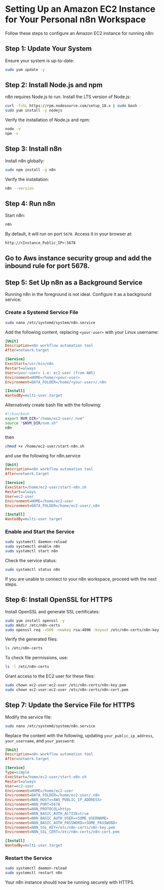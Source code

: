 # Setting Up an Amazon EC2 Instance for Your Personal n8n Workspace

Follow these steps to configure an Amazon EC2 instance for running n8n:

## Step 1: Update Your System
Ensure your system is up-to-date:

```bash
sudo yum update -y
```

## Step 2: Install Node.js and npm
n8n requires Node.js to run. Install the LTS version of Node.js:

```bash
curl -fsSL https://rpm.nodesource.com/setup_18.x | sudo bash -
sudo yum install -y nodejs
```

Verify the installation of Node.js and npm:

```bash
node -v
npm -v
```

## Step 3: Install n8n
Install n8n globally:

```bash
sudo npm install -g n8n
```

Verify the installation:

```bash
n8n --version
```

## Step 4: Run n8n
Start n8n:

```bash
n8n
```

By default, it will run on port `5678`. Access it in your browser at:

```
http://<Instance_Public_IP>:5678
```

## Go to Aws instance security group and add the inbound rule for port 5678.

## Step 5: Set Up n8n as a Background Service
Running n8n in the foreground is not ideal. Configure it as a background service:

### Create a Systemd Service File

```bash
sudo nano /etc/systemd/system/n8n.service
```

Add the following content, replacing `<your-user>` with your Linux username:

```ini
[Unit]
Description=n8n workflow automation tool
After=network.target

[Service]
ExecStart=/usr/bin/n8n
Restart=always
User=<your-user> i.e: ec2-user (from AWS)
Environment=HOME=/home/<your-user>
Environment=DATA_FOLDER=/home/<your-user>/.n8n

[Install]
WantedBy=multi-user.target
```

Alternatively create bash file with the following:

```bash
#!/bin/bash
export NVM_DIR="/home/ec2-user/.nvm"
source "$NVM_DIR/nvm.sh"
n8n
```

then

```bash
chmod +x /home/ec2-user/start-n8n.sh
```

and use the following for n8n.service

```ini
[Unit]
Description=n8n workflow automation tool
After=network.target

[Service]
ExecStart=/home/ec2-user/start-n8n.sh
Restart=always
User=ec2-user
Environment=HOME=/home/ec2-user
Environment=DATA_FOLDER=/home/ec2-user/.n8n

[Install]
WantedBy=multi-user.target

```

### Enable and Start the Service

```bash
sudo systemctl daemon-reload
sudo systemctl enable n8n
sudo systemctl start n8n
```

Check the service status:

```bash
sudo systemctl status n8n
```

If you are unable to connect to your n8n workspace, proceed with the next steps.

## Step 6: Install OpenSSL for HTTPS
Install OpenSSL and generate SSL certificates:

```bash
sudo yum install openssl -y
sudo mkdir /etc/n8n-certs
sudo openssl req -x509 -newkey rsa:4096 -keyout /etc/n8n-certs/n8n-key.pem -out /etc/n8n-certs/n8n-cert.pem -days 365 -nodes
```

Verify the generated files:

```bash
ls /etc/n8n-certs
```

To check file permissions, use:

```bash
ls -l /etc/n8n-certs
```

Grant access to the EC2 user for these files:

```bash
sudo chown ec2-user:ec2-user /etc/n8n-certs/n8n-key.pem
sudo chown ec2-user:ec2-user /etc/n8n-certs/n8n-cert.pem
```

## Step 7: Update the Service File for HTTPS
Modify the service file:

```bash
sudo nano /etc/systemd/system/n8n.service
```

Replace the content with the following, updating `your_public_ip_address`, `your_username`, and `your_password`:

```ini
[Unit]
Description=n8n workflow automation tool
After=network.target

[Service]
Type=simple
ExecStart=/home/ec2-user/start-n8n.sh
Restart=always
User=ec2-user
Environment=HOME=/home/ec2-user
Environment=DATA_FOLDER=/home/ec2-user/.n8n
Environment=N8N_HOST=<AWS_PUBLIC_IP_ADDRESS>
Environment=N8N_PORT=5678
Environment=N8N_PROTOCOL=https
Environment=N8N_BASIC_AUTH_ACTIVE=true
Environment=N8N_BASIC_AUTH_USER=<SOME_USERNAME>
Environment=N8N_BASIC_AUTH_PASSWORD=<SOME_PASSWORD>
Environment=N8N_SSL_KEY=/etc/n8n-certs/n8n-key.pem
Environment=N8N_SSL_CERT=/etc/n8n-certs/n8n-cert.pem

[Install]
WantedBy=multi-user.target

```

### Restart the Service

```bash
sudo systemctl daemon-reload
sudo systemctl restart n8n
```

Your n8n instance should now be running securely with HTTPS.
